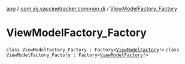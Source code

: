[app](../../index.md) / [com.jnj.vaccinetracker.common.di](../index.md) / [ViewModelFactory_Factory](./index.md)

# ViewModelFactory_Factory

`class ViewModelFactory_Factory : Factory<`[`ViewModelFactory`](../-view-model-factory/index.md)`!>`
`class ViewModelFactory_Factory : Factory<`[`ViewModelFactory`](../-view-model-factory/index.md)`!>`